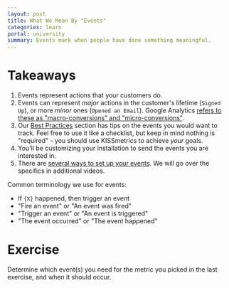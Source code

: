 ```yaml
---
layout: post
title: What We Mean By "Events"
categories: learn
portal: university
summary: Events mark when people have done something meaningful.
---
```

<div id="wistia_ftl871nnps" class="wistia_embed wistia-embed" data-video-width="640" data-video-height="400"></div>

# Takeaways

1. Events represent actions that your customers do.
2. Events can represent *major* actions in the customer's lifetime (`Signed Up`), or more *minor* ones (`Opened an Email`). Google Analytics [refers to these as "macro-conversions" and "micro-conversions"][ga-conversions].
3. Our [Best Practices][best-practices] section has tips on the events you would want to track. Feel free to use it like a checklist, but keep in mind nothing is "required" - you should use KISSmetrics to achieve *your* goals.
4. You'll be customizing your installation to send the events you are interested in.
5. There are [several ways to set up your events][ways-to-send-data]. We will go over the specifics in additional videos.

Common terminology we use for events:

* If `{X}` happened, then trigger an event
* "Fire an event" or "An event was fired"
* "Trigger an event" or "An event is triggered"
* "The event occurred" or "The event happened"

# Exercise

<div class="alert alert-success alert-block">
Determine which event(s) you need for the metric you picked in the last exercise, and when it should occur.
</div>

[ga-conversions]: https://support.google.com/analytics/answer/2665457?hl=en&ref_topic=2665176&rd=1
[best-practices]: /best-practices
[ways-to-send-data]: /getting-started/ways-to-send-us-data

<script charset="ISO-8859-1" src="http://fast.wistia.com/static/E-v1.js">
</script>
<script type="text/javascript">
loadKMTrackableVideo("ftl871nnps", "What We Mean By 'Events'");
</script>